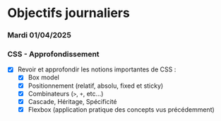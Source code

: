 # Objectifs journaliers

### Mardi 01/04/2025

### CSS - Approfondissement

- [x] Revoir et approfondir les notions importantes de CSS : 
  - [x] Box model
  - [x] Positionnement (relatif, absolu, fixed et sticky)
  - [x] Combinateurs (`>`, `+`, etc…)
  - [x] Cascade, Héritage, Spécificité
  - [x] Flexbox (application pratique des concepts vus précédemment)
